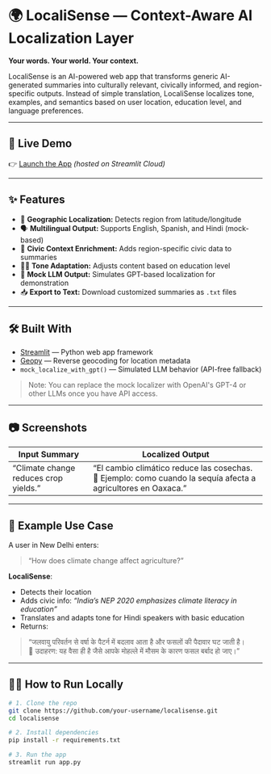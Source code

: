 # 🌍 LocaliSense — Context-Aware AI Localization Layer

**Your words. Your world. Your context.**

LocaliSense is an AI-powered web app that transforms generic AI-generated summaries into culturally relevant, civically informed, and region-specific outputs. Instead of simple translation, LocaliSense localizes tone, examples, and semantics based on user location, education level, and language preferences.

---

## 🚀 Live Demo

👉 [Launch the App](https://localisense.streamlit.app) *(hosted on Streamlit Cloud)*

---

## ✨ Features

- 🧭 **Geographic Localization:** Detects region from latitude/longitude
- 🗣️ **Multilingual Output:** Supports English, Spanish, and Hindi (mock-based)
- 🧠 **Civic Context Enrichment:** Adds region-specific civic data to summaries
- 🧑‍🏫 **Tone Adaptation:** Adjusts content based on education level
- 💬 **Mock LLM Output:** Simulates GPT-based localization for demonstration
- 📥 **Export to Text:** Download customized summaries as `.txt` files

---

## 🛠️ Built With

- [Streamlit](https://streamlit.io/) — Python web app framework
- [Geopy](https://geopy.readthedocs.io/) — Reverse geocoding for location metadata
- `mock_localize_with_gpt()` — Simulated LLM behavior (API-free fallback)

> Note: You can replace the mock localizer with OpenAI's GPT-4 or other LLMs once you have API access.

---

## 📷 Screenshots

| Input Summary | Localized Output |
|---------------|------------------|
| “Climate change reduces crop yields.” | “El cambio climático reduce las cosechas. 📌 Ejemplo: como cuando la sequía afecta a agricultores en Oaxaca.” |

---

## 🧪 Example Use Case

A user in New Delhi enters:
> “How does climate change affect agriculture?”

**LocaliSense**:
- Detects their location
- Adds civic info: *“India’s NEP 2020 emphasizes climate literacy in education”*
- Translates and adapts tone for Hindi speakers with basic education
- Returns:
> “जलवायु परिवर्तन से वर्षा के पैटर्न में बदलाव आता है और फसलों की पैदावार घट जाती है।  
📌 उदाहरण: यह वैसा ही है जैसे आपके मोहल्ले में मौसम के कारण फसल बर्बाद हो जाए।”

---

## 🧑‍💻 How to Run Locally

```bash
# 1. Clone the repo
git clone https://github.com/your-username/localisense.git
cd localisense

# 2. Install dependencies
pip install -r requirements.txt

# 3. Run the app
streamlit run app.py
